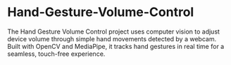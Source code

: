 # Hand-Gesture-Volume-Control
The Hand Gesture Volume Control project uses computer vision to adjust device volume through simple hand movements detected by a webcam. Built with OpenCV and MediaPipe, it tracks hand gestures in real time for a seamless, touch-free experience. 
